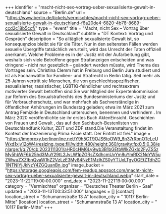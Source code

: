 +++
identifier = "macht-nicht-sex-vortrag-ueber-sexualisierte-gewalt-in-deutschland"
source = "Berlin.de"
url = "https://www.berlin.de/tickets/vermischtes/macht-nicht-sex-vortrag-ueber-sexualisierte-gewalt-in-deutschland-f6a20de4-6820-4b78-8689-ccd2c18b5ccf/"
type = "event"
title = "Macht, nicht Sex – Vortrag über sexualisierte Gewalt in Deutschland"
subtitle = "DT Kontext: Vortrag und Gespräch"
description = "So alltäglich sexualisierte Gewalt ist, so konsequenzlos bleibt sie für die Täter. Nur in den seltensten Fällen werden sexuelle Übergriffe tatsächlich verurteilt, wird das Unrecht der Taten offiziell anerkannt. Welche Probleme es in der Justiz mit der Aufarbeitung gibt, weshalb sich viele Betroffene gegen Strafanzeigen entscheiden und was dringend – nicht nur gesetzlich – geändert werden müsste, wird Thema des Vortrages sein. Christina Clemm hat in Freiburg und Berlin Jura studiert und ist als Fachanwältin für Familien- und Strafrecht in Berlin tätig. Seit mehr als 25 Jahren vertritt sie Menschen, die von geschlechtsspezifischer, sexualisierter, rassistischer, LGBTIQ-feindlicher und rechtsextrem motivierter Gewalt betroffen sind.Sie war Mitglied der Expertenkommission zur Reform des Sexualstrafrechts des Bundesministeriums der Justiz und für Verbraucherschutz, und war mehrfach als Sachverständige in öffentlichen Anhörungen im Bundestag geladen; etwa im März 2021 zum Antrag Femizide in Deutschland untersuchen, benennen und verhindern . Im März 2020 veröffentlichte sie ihr erstes Buch AktenEinsicht. Geschichten von Frauen und Gewalt , das auf den Sachbuch-Bestenlisten von Deutschlandfunk Kultur, ZEIT und ZDF stand.Die Veranstaltung findet im Kontext der Inszenierung Prima Facie statt. Der Eintritt ist frei."
image = "https://imgproxy.berlinonline.net/Y9h5CT9OJS6toOW9_6n37rRbnOTeLeUWxd1xjv12oW4/resizing_type:fill/width:480/height:360/gravity:fp:0.5:0.38/enlarge:1/q:70/cb:2023111301/aHR0cHM6Ly9wb3B1bGEtbWlkZGxld2FyZS5zMy5hbWF6b25hd3MuY29tL2JvLW1pZGRsZXdhcmUvYm8uYmRlX2NoYW5uZWwuZXZlbnQvaW1hZ2VzLzE3My84NzE1MzlhZS0yYTUxLTgyOGEtZTdhZC1lNTNlYjJkNzY4ZGQuanBn.jpg"
image_bucket = "https://storage.googleapis.com/fem-readup.appspot.com/macht-nicht-sex-vortrag-ueber-sexualisierte-gewalt-in-deutschland.webp"
start_date = "2023-11-22T19:00:00.000"
end_date = "2023-11-22T19:00:00.000"
category = "Vermischtes"
organizer = "Deutsches Theater Berlin - Saal"
updated = "2023-11-13T00:33:51.000"
languages = []
[contact]
location_street = "Schumannstraße 13 A"
location_city = " 10117 Berlin-Mitte"
[location]
location_street = "Schumannstraße 13 A"
location_city = " 10117 Berlin-Mitte"
+++